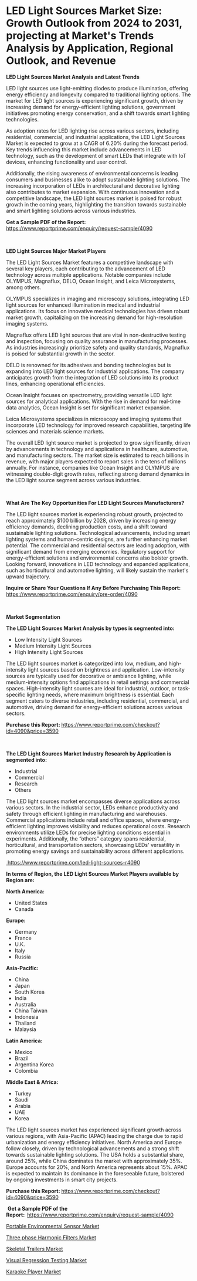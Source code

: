 <p><h1>LED Light Sources Market Size: Growth Outlook from 2024 to 2031, projecting at Market's Trends Analysis by Application, Regional Outlook, and Revenue</h1></p><p><strong>LED Light Sources Market Analysis and Latest Trends</strong></p>
<p><p>LED light sources use light-emitting diodes to produce illumination, offering energy efficiency and longevity compared to traditional lighting options. The market for LED light sources is experiencing significant growth, driven by increasing demand for energy-efficient lighting solutions, government initiatives promoting energy conservation, and a shift towards smart lighting technologies. </p><p>As adoption rates for LED lighting rise across various sectors, including residential, commercial, and industrial applications, the LED Light Sources Market is expected to grow at a CAGR of 6.20% during the forecast period. Key trends influencing this market include advancements in LED technology, such as the development of smart LEDs that integrate with IoT devices, enhancing functionality and user control.</p><p>Additionally, the rising awareness of environmental concerns is leading consumers and businesses alike to adopt sustainable lighting solutions. The increasing incorporation of LEDs in architectural and decorative lighting also contributes to market expansion. With continuous innovation and a competitive landscape, the LED light sources market is poised for robust growth in the coming years, highlighting the transition towards sustainable and smart lighting solutions across various industries.</p></p>
<p><strong>Get a Sample PDF of the Report:&nbsp;</strong> <a href="https://www.reportprime.com/enquiry/request-sample/4090">https://www.reportprime.com/enquiry/request-sample/4090</a></p>
<p>&nbsp;</p>
<p><strong>LED Light Sources Major Market Players</strong></p>
<p><p>The LED Light Sources Market features a competitive landscape with several key players, each contributing to the advancement of LED technology across multiple applications. Notable companies include OLYMPUS, Magnaflux, DELO, Ocean Insight, and Leica Microsystems, among others. </p><p>OLYMPUS specializes in imaging and microscopy solutions, integrating LED light sources for enhanced illumination in medical and industrial applications. Its focus on innovative medical technologies has driven robust market growth, capitalizing on the increasing demand for high-resolution imaging systems.</p><p>Magnaflux offers LED light sources that are vital in non-destructive testing and inspection, focusing on quality assurance in manufacturing processes. As industries increasingly prioritize safety and quality standards, Magnaflux is poised for substantial growth in the sector.</p><p>DELO is renowned for its adhesives and bonding technologies but is expanding into LED light sources for industrial applications. The company anticipates growth from the integration of LED solutions into its product lines, enhancing operational efficiencies.</p><p>Ocean Insight focuses on spectrometry, providing versatile LED light sources for analytical applications. With the rise in demand for real-time data analytics, Ocean Insight is set for significant market expansion.</p><p>Leica Microsystems specializes in microscopy and imaging systems that incorporate LED technology for improved research capabilities, targeting life sciences and materials science markets.</p><p>The overall LED light source market is projected to grow significantly, driven by advancements in technology and applications in healthcare, automotive, and manufacturing sectors. The market size is estimated to reach billions in revenue, with major players expected to report sales in the tens of millions annually. For instance, companies like Ocean Insight and OLYMPUS are witnessing double-digit growth rates, reflecting strong demand dynamics in the LED light source segment across various industries.</p></p>
<p>&nbsp;</p>
<p><strong>What Are The Key Opportunities For LED Light Sources Manufacturers?</strong></p>
<p><p>The LED light sources market is experiencing robust growth, projected to reach approximately $100 billion by 2028, driven by increasing energy efficiency demands, declining production costs, and a shift toward sustainable lighting solutions. Technological advancements, including smart lighting systems and human-centric designs, are further enhancing market potential. The commercial and residential sectors are leading adoption, with significant demand from emerging economies. Regulatory support for energy-efficient solutions and environmental concerns also bolster growth. Looking forward, innovations in LED technology and expanded applications, such as horticultural and automotive lighting, will likely sustain the market's upward trajectory.</p></p>
<p><strong>Inquire or Share Your Questions If Any Before Purchasing This Report:</strong> <a href="https://www.reportprime.com/enquiry/pre-order/4090">https://www.reportprime.com/enquiry/pre-order/4090</a></p>
<p>&nbsp;</p>
<p><strong>Market Segmentation</strong></p>
<p><strong>The LED Light Sources Market Analysis by types is segmented into:</strong></p>
<p><ul><li>Low Intensity Light Sources</li><li>Medium Intensity Light Sources</li><li>High Intensity Light Sources</li></ul></p>
<p><p>The LED light sources market is categorized into low, medium, and high-intensity light sources based on brightness and application. Low-intensity sources are typically used for decorative or ambiance lighting, while medium-intensity options find applications in retail settings and commercial spaces. High-intensity light sources are ideal for industrial, outdoor, or task-specific lighting needs, where maximum brightness is essential. Each segment caters to diverse industries, including residential, commercial, and automotive, driving demand for energy-efficient solutions across various sectors.</p></p>
<p><strong>Purchase this Report:&nbsp;</strong><a href="https://www.reportprime.com/checkout?id=4090&price=3590">https://www.reportprime.com/checkout?id=4090&price=3590</a></p>
<p>&nbsp;</p>
<p><strong>The LED Light Sources Market Industry Research by Application is segmented into:</strong></p>
<p><ul><li>Industrial</li><li>Commercial</li><li>Research</li><li>Others</li></ul></p>
<p><p>The LED light sources market encompasses diverse applications across various sectors. In the industrial sector, LEDs enhance productivity and safety through efficient lighting in manufacturing and warehouses. Commercial applications include retail and office spaces, where energy-efficient lighting improves visibility and reduces operational costs. Research environments utilize LEDs for precise lighting conditions essential in experiments. Additionally, the “others” category spans residential, horticultural, and transportation sectors, showcasing LEDs' versatility in promoting energy savings and sustainability across different applications.</p></p>
<p><a href="https://www.reportprime.com/led-light-sources-r4090">&nbsp;https://www.reportprime.com/led-light-sources-r4090</a></p>
<p><strong>In terms of Region, the LED Light Sources Market Players available by Region are:</strong></p>
<p>
    <p> <strong> North America: </strong>
        <ul>
            <li>United States</li>
            <li>Canada</li>
        </ul>
        </p> 
    <p> <strong> Europe: </strong>
        <ul>
            <li>Germany</li>
            <li>France</li>
            <li>U.K.</li>
            <li>Italy</li>
            <li>Russia</li>
        </ul>
        </p> 
    <p> <strong> Asia-Pacific: </strong>
        <ul>
            <li>China</li>
            <li>Japan</li>
            <li>South Korea</li>
            <li>India</li>
            <li>Australia</li>
            <li>China Taiwan</li>
            <li>Indonesia</li>
            <li>Thailand</li>
            <li>Malaysia</li>
        </ul>
        </p> 
    <p> <strong> Latin America: </strong>
        <ul>
            <li>Mexico</li>
            <li>Brazil</li>
            <li>Argentina Korea</li>
            <li>Colombia</li>
        </ul>
        </p> 
    <p> <strong> Middle East & Africa: </strong>
        <ul>
            <li>Turkey</li>
            <li>Saudi</li>
            <li>Arabia</li>
            <li>UAE</li>
            <li>Korea</li>
        </ul>
    </p>
    </p>
<p><p>The LED light sources market has experienced significant growth across various regions, with Asia-Pacific (APAC) leading the charge due to rapid urbanization and energy efficiency initiatives. North America and Europe follow closely, driven by technological advancements and a strong shift towards sustainable lighting solutions. The USA holds a substantial share, around 25%, while China dominates the market with approximately 35%. Europe accounts for 20%, and North America represents about 15%. APAC is expected to maintain its dominance in the foreseeable future, bolstered by ongoing investments in smart city projects.</p></p>
<p><strong>Purchase this Report: </strong><a href="https://www.reportprime.com/checkout?id=4090&price=3590">https://www.reportprime.com/checkout?id=4090&price=3590</a></p>
<p>&nbsp;<strong>Get a Sample PDF of the Report:&nbsp;&nbsp;</strong><a href="https://www.reportprime.com/enquiry/request-sample/4090">https://www.reportprime.com/enquiry/request-sample/4090</a></p>
<p><strong></strong></p>
<p><p><a href="https://github.com/LilianFaulkner65/Market-Research-Report-List-1/blob/main/portable-environmental-sensor-market.md">Portable Environmental Sensor Market</a></p><p><a href="https://github.com/RuthLucas64/Market-Research-Report-List-1/blob/main/three-phase-harmonic-filters-market.md">Three phase Harmonic Filters Market</a></p><p><a href="https://issuu.com/reportprime-2/docs/skeletal-trailers-market-size-2030._9acae38d057558">Skeletal Trailers Market</a></p><p><a href="https://www.linkedin.com/pulse/visual-regression-testing-market-industry-trends-forecast-thr1e?trackingId=fs91ckV5TV2JhRDf2FhLrw%3D%3D">Visual Regression Testing Market</a></p><p><a href="https://issuu.com/reportprime-2/docs/karaoke-player-market-size-2030.ppt_89e13a1dd8cad2">Karaoke Player Market</a></p></p>